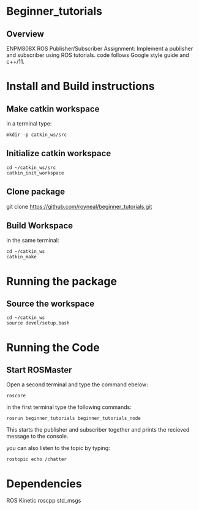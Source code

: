 
# Beginner_tutorials

## Overview

ENPM808X ROS Publisher/Subscriber Assignment: Implement a publisher and subscriber using ROS tutorials. 
code follows Google style guide and c++/11. 

# Install and Build instructions

## Make catkin workspace
in a terminal type:
```
mkdir -p catkin_ws/src

```
## Initialize catkin workspace
```
cd ~/catkin_ws/src
catkin_init_workspace
```
## Clone package
git clone https://github.com/royneal/beginner_tutorials.git

## Build Workspace
in the same terminal:
```
cd ~/catkin_ws
catkin_make 
```
# Running the package

## Source the workspace
```
cd ~/catkin_ws
source devel/setup.bash
```
# Running the Code

## Start ROSMaster
Open a second terminal and type the command ebelow:
```
roscore
```
in the first terminal type the following commands:

```
rosrun beginner_tutorials beginner_tutorials_node
```

This starts the publisher and subscriber together 
and prints the recieved message to the console.

you can also listen to the topic by typing:
```
rostopic echo /chatter 
```

# Dependencies

ROS Kinetic
roscpp
std_msgs


